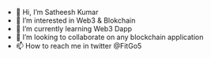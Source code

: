 - 👋 Hi, I’m Satheesh Kumar
- 👀 I’m interested in Web3 & Blokchain
- 🌱 I’m currently learning Web3 Dapp
- 💞️ I’m looking to collaborate on any blockchain application 
- 📫 How to reach me in twitter @FitGo5 

<!---
0x0108/0x0108 is a ✨ special ✨ repository because its `README.md` (this file) appears on your GitHub profile.
You can click the Preview link to take a look at your changes.
--->
